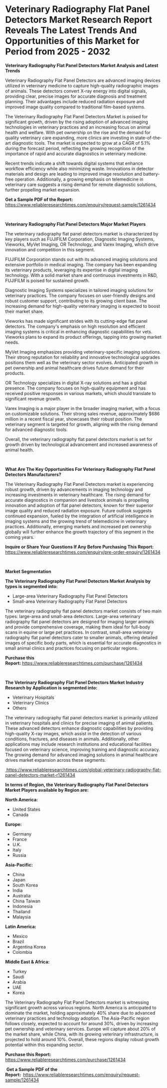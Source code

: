 <p><h1>Veterinary Radiography Flat Panel Detectors Market Research Report Reveals The Latest Trends And Opportunities of this Market for Period from 2025 - 2032</h1></p><p><strong>Veterinary Radiography Flat Panel Detectors Market Analysis and Latest Trends</strong></p>
<p><p>Veterinary Radiography Flat Panel Detectors are advanced imaging devices utilized in veterinary medicine to capture high-quality radiographic images of animals. These detectors convert X-ray energy into digital signals, providing clear, precise images for accurate diagnosis and treatment planning. Their advantages include reduced radiation exposure and improved image quality compared to traditional film-based systems.</p><p>The Veterinary Radiography Flat Panel Detectors Market is poised for significant growth, driven by the rising adoption of advanced imaging technologies in veterinary practices and an increasing focus on animal health and welfare. With pet ownership on the rise and the demand for quality veterinary care expanding, more clinics are investing in state-of-the-art diagnostic tools. The market is expected to grow at a CAGR of 5.1% during the forecast period, reflecting the growing recognition of the importance of rapid and accurate diagnostics in veterinary medicine.</p><p>Recent trends indicate a shift towards digital systems that enhance workflow efficiency while also minimizing waste. Innovations in detector materials and design are leading to improved image resolution and battery-free operation. Additionally, a growing emphasis on telemedicine in veterinary care suggests a rising demand for remote diagnostic solutions, further propelling market expansion.</p></p>
<p><strong>Get a Sample PDF of the Report:&nbsp;</strong> <a href="https://www.reliableresearchtimes.com/enquiry/request-sample/1261434?utm_campaign=3446&utm_medium=2&utm_source=Github&utm_content=ia&utm_term=16042025&utm_id=veterinary-radiography-flat-panel-detectors">https://www.reliableresearchtimes.com/enquiry/request-sample/1261434</a></p>
<p>&nbsp;</p>
<p><strong>Veterinary Radiography Flat Panel Detectors Major Market Players</strong></p>
<p><p>The veterinary radiography flat panel detectors market is characterized by key players such as FUJIFILM Corporation, Diagnostic Imaging Systems, Vieworks, MyVet Imaging, OR Technology, and Varex Imaging, which drive innovation and competition in this segment.</p><p>FUJIFILM Corporation stands out with its advanced imaging solutions and extensive portfolio in medical imaging. The company has been expanding its veterinary products, leveraging its expertise in digital imaging technology. With a solid market share and continuous investments in R&D, FUJIFILM is poised for sustained growth.</p><p>Diagnostic Imaging Systems specializes in tailored imaging solutions for veterinary practices. The company focuses on user-friendly designs and robust customer support, contributing to its growing client base. The increasing demand for high-quality veterinary imaging is expected to boost their market share.</p><p>Vieworks has made significant strides with its cutting-edge flat panel detectors. The company's emphasis on high resolution and efficient imaging systems is critical in enhancing diagnostic capabilities for vets. Vieworks plans to expand its product offerings, tapping into growing market needs.</p><p>MyVet Imaging emphasizes providing veterinary-specific imaging solutions. Their strong reputation for reliability and innovative technological upgrades positions them well as the veterinary sector evolves. Anticipated growth in pet ownership and animal healthcare drives future demand for their products.</p><p>OR Technology specializes in digital X-ray solutions and has a global presence. The company focuses on high-quality equipment and has received positive responses in various markets, which should translate to significant revenue growth.</p><p>Varex Imaging is a major player in the broader imaging market, with a focus on customizable solutions. Their strong sales revenue, approximately $686 million in a recent fiscal year, showcases their robust position. The veterinary segment is targeted for growth, aligning with the rising demand for advanced diagnostic tools.</p><p>Overall, the veterinary radiography flat panel detectors market is set for growth driven by technological advancement and increased awareness of animal health.</p></p>
<p>&nbsp;</p>
<p><strong>What Are The Key Opportunities For Veterinary Radiography Flat Panel Detectors Manufacturers?</strong></p>
<p><p>The Veterinary Radiography Flat Panel Detectors market is experiencing robust growth, driven by advancements in imaging technology and increasing investments in veterinary healthcare. The rising demand for accurate diagnostics in companion and livestock animals is propelling innovation and adoption of flat panel detectors, known for their superior image quality and reduced radiation exposure. Future outlook suggests continued expansion, fueled by the integration of artificial intelligence in imaging systems and the growing trend of telemedicine in veterinary practices. Additionally, emerging markets and increased pet ownership globally will further enhance the growth trajectory of this segment in the coming years.</p></p>
<p><strong>Inquire or Share Your Questions If Any Before Purchasing This Report:</strong> <a href="https://www.reliableresearchtimes.com/enquiry/pre-order-enquiry/1261434?utm_campaign=3446&utm_medium=2&utm_source=Github&utm_content=ia&utm_term=16042025&utm_id=veterinary-radiography-flat-panel-detectors">https://www.reliableresearchtimes.com/enquiry/pre-order-enquiry/1261434</a></p>
<p>&nbsp;</p>
<p><strong>Market Segmentation</strong></p>
<p><strong>The Veterinary Radiography Flat Panel Detectors Market Analysis by types is segmented into:</strong></p>
<p><ul><li>Large-area Veterinary Radiography Flat Panel Detectors</li><li>Small-area Veterinary Radiography Flat Panel Detectors</li></ul></p>
<p><p>The veterinary radiography flat panel detectors market consists of two main types: large-area and small-area detectors. Large-area veterinary radiography flat panel detectors are designed for imaging larger animals and provide comprehensive coverage, making them ideal for full-body scans in equine or large pet practices. In contrast, small-area veterinary radiography flat panel detectors cater to smaller animals, offering detailed images of specific body parts, which is essential for accurate diagnostics in small animal clinics and practices focusing on particular regions.</p></p>
<p><strong>Purchase this Report:&nbsp;</strong><a href="https://www.reliableresearchtimes.com/purchase/1261434?utm_campaign=3446&utm_medium=2&utm_source=Github&utm_content=ia&utm_term=16042025&utm_id=veterinary-radiography-flat-panel-detectors">https://www.reliableresearchtimes.com/purchase/1261434</a></p>
<p>&nbsp;</p>
<p><strong>The Veterinary Radiography Flat Panel Detectors Market Industry Research by Application is segmented into:</strong></p>
<p><ul><li>Veterinary Hospitals</li><li>Veterinary Clinics</li><li>Others</li></ul></p>
<p><p>The veterinary radiography flat panel detectors market is primarily utilized in veterinary hospitals and clinics for precise imaging of animal patients. These advanced detectors enhance diagnostic capabilities by providing high-quality X-ray images, which assist in the detection of various conditions, fractures, and diseases in animals. Additionally, other applications may include research institutions and educational facilities focused on veterinary science, improving training and diagnostic accuracy. The growing demand for advanced imaging solutions in animal healthcare drives market expansion across these segments.</p></p>
<p><a href="https://www.reliableresearchtimes.com/global-veterinary-radiography-flat-panel-detectors-market-r1261434?utm_campaign=3446&utm_medium=2&utm_source=Github&utm_content=ia&utm_term=16042025&utm_id=veterinary-radiography-flat-panel-detectors">&nbsp;https://www.reliableresearchtimes.com/global-veterinary-radiography-flat-panel-detectors-market-r1261434</a></p>
<p><strong>In terms of Region, the Veterinary Radiography Flat Panel Detectors Market Players available by Region are:</strong></p>
<p>
    <p> <strong> North America: </strong>
        <ul>
            <li>United States</li>
            <li>Canada</li>
        </ul>
        </p> 
    <p> <strong> Europe: </strong>
        <ul>
            <li>Germany</li>
            <li>France</li>
            <li>U.K.</li>
            <li>Italy</li>
            <li>Russia</li>
        </ul>
        </p> 
    <p> <strong> Asia-Pacific: </strong>
        <ul>
            <li>China</li>
            <li>Japan</li>
            <li>South Korea</li>
            <li>India</li>
            <li>Australia</li>
            <li>China Taiwan</li>
            <li>Indonesia</li>
            <li>Thailand</li>
            <li>Malaysia</li>
        </ul>
        </p> 
    <p> <strong> Latin America: </strong>
        <ul>
            <li>Mexico</li>
            <li>Brazil</li>
            <li>Argentina Korea</li>
            <li>Colombia</li>
        </ul>
        </p> 
    <p> <strong> Middle East & Africa: </strong>
        <ul>
            <li>Turkey</li>
            <li>Saudi</li>
            <li>Arabia</li>
            <li>UAE</li>
            <li>Korea</li>
        </ul>
    </p>
    </p>
<p><p>The Veterinary Radiography Flat Panel Detectors market is witnessing significant growth across various regions. North America is anticipated to dominate the market, holding approximately 40% share due to advanced veterinary practices and technology adoption. The Asia-Pacific region follows closely, expected to account for around 30%, driven by increasing pet ownership and veterinary services. Europe will capture about 20% of the market share, while China, with its growing veterinary infrastructure, is projected to hold around 10%. Overall, these regions display robust growth potential within this expanding sector.</p></p>
<p><strong>Purchase this Report: </strong><a href="https://www.reliableresearchtimes.com/purchase/1261434?utm_campaign=3446&utm_medium=2&utm_source=Github&utm_content=ia&utm_term=16042025&utm_id=veterinary-radiography-flat-panel-detectors">https://www.reliableresearchtimes.com/purchase/1261434</a></p>
<p>&nbsp;<strong>Get a Sample PDF of the Report:&nbsp;&nbsp;</strong><a href="https://www.reliableresearchtimes.com/enquiry/request-sample/1261434?utm_campaign=3446&utm_medium=2&utm_source=Github&utm_content=ia&utm_term=16042025&utm_id=veterinary-radiography-flat-panel-detectors">https://www.reliableresearchtimes.com/enquiry/request-sample/1261434</a></p>
<p><strong></strong></p>
<p><p></p><p></p><p></p></p>